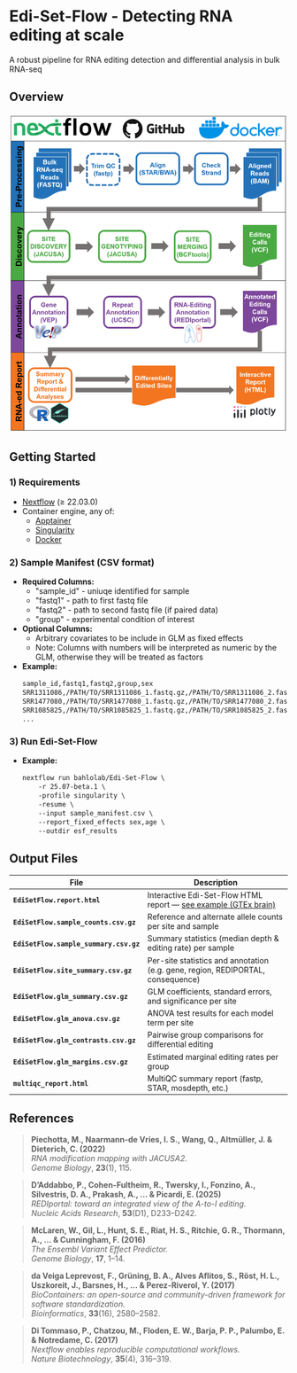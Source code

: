 # Edi-Set-Flow - Detecting RNA editing at scale
A robust pipeline for RNA editing detection and differential analysis in bulk RNA-seq

## Overview
<p align="center"><img src="img/Edi-Set-Flow.png"/></p>

## Getting Started

### 1) Requirements
- [Nextflow](https://www.nextflow.io/) (≥ 22.03.0)
- Container engine, any of:
    - [Apptainer](https://apptainer.org/)
    - [Singularity](https://docs.sylabs.io/guides/3.5/user-guide/index.html)
    - [Docker](https://www.docker.com/)

### 2) Sample Manifest (CSV format)
- **Required Columns:**
    - "sample_id" - uniuqe identified for sample
    - "fastq1" - path to first fastq file
    - "fastq2" - path to second fastq file (if paired data)
    - "group" - experimental condition of interest
- **Optional Columns:**
    - Arbitrary covariates to be include in GLM as fixed effects
    - Note: Columns with numbers will be interpreted as numeric by the GLM, otherwise they will be treated as factors
- **Example:**
     ```
    sample_id,fastq1,fastq2,group,sex
    SRR1311086,/PATH/TO/SRR1311086_1.fastq.gz,/PATH/TO/SRR1311086_2.fastq.gz,cortex,male,62
    SRR1477080,/PATH/TO/SRR1477080_1.fastq.gz,/PATH/TO/SRR1477080_2.fastq.gz,cerebellum,female,63
    SRR1085825,/PATH/TO/SRR1085825_1.fastq.gz,/PATH/TO/SRR1085825_2.fastq.gz,hippocampus,male,64
    ...
    ```

### 3) Run Edi-Set-Flow
- **Example:**
    ```{bash}
    nextflow run bahlolab/Edi-Set-Flow \
        -r 25.07-beta.1 \
        -profile singularity \
        -resume \
        --input sample_manifest.csv \
        --report_fixed_effects sex,age \
        --outdir esf_results
    ```

## Output Files

| File | Description |
|------|-------------|
| **`EdiSetFlow.report.html`** | Interactive Edi-Set-Flow HTML report &mdash; [see example (GTEx brain)](https://bahlolab.github.io/Edi-Set-Flow/) |
| **`EdiSetFlow.sample_counts.csv.gz`** | Reference and alternate allele counts per site and sample |
| **`EdiSetFlow.sample_summary.csv.gz`** | Summary statistics (median depth & editing rate) per sample |
| **`EdiSetFlow.site_summary.csv.gz`** | Per-site statistics and annotation (e.g. gene, region, REDIPORTAL, consequence) |
| **`EdiSetFlow.glm_summary.csv.gz`** | GLM coefficients, standard errors, and significance per site |
| **`EdiSetFlow.glm_anova.csv.gz`** | ANOVA test results for each model term per site |
| **`EdiSetFlow.glm_contrasts.csv.gz`** | Pairwise group comparisons for differential editing |
| **`EdiSetFlow.glm_margins.csv.gz`** | Estimated marginal editing rates per group |
| **`multiqc_report.html`** | MultiQC summary report (fastp, STAR, mosdepth, etc.) |


## References
> **Piechotta, M., Naarmann-de Vries, I. S., Wang, Q., Altmüller, J. & Dieterich, C. (2022)**  
> _RNA modification mapping with JACUSA2._  
> _Genome Biology_, **23**(1), 115.

> **D’Addabbo, P., Cohen-Fultheim, R., Twersky, I., Fonzino, A., Silvestris, D. A., Prakash, A., … & Picardi, E. (2025)**  
> _REDIportal: toward an integrated view of the A-to-I editing._  
> _Nucleic Acids Research_, **53**(D1), D233–D242.

> **McLaren, W., Gil, L., Hunt, S. E., Riat, H. S., Ritchie, G. R., Thormann, A., … & Cunningham, F. (2016)**  
> _The Ensembl Variant Effect Predictor._  
> _Genome Biology_, **17**, 1–14.

> **da Veiga Leprevost, F., Grüning, B. A., Alves Aflitos, S., Röst, H. L., Uszkoreit, J., Barsnes, H., … & Perez-Riverol, Y. (2017)**  
> _BioContainers: an open-source and community-driven framework for software standardization._  
> _Bioinformatics_, **33**(16), 2580–2582.

> **Di Tommaso, P., Chatzou, M., Floden, E. W., Barja, P. P., Palumbo, E. & Notredame, C. (2017)**  
> _Nextflow enables reproducible computational workflows._  
> _Nature Biotechnology_, **35**(4), 316–319.